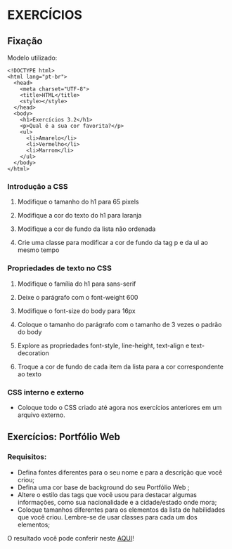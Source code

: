 # EXERCÍCIOS
## Fixação
Modelo utilizado:

```
<!DOCTYPE html>
<html lang="pt-br">
  <head>
    <meta charset="UTF-8">
    <title>HTML</title>
    <style></style>
  </head>
  <body>
    <h1>Exercícios 3.2</h1>
    <p>Qual é a sua cor favorita?</p>
    <ul>
      <li>Amarelo</li>
      <li>Vermelho</li>
      <li>Marrom</li>
    </ul>
  </body>
</html>
```

### Introdução a CSS
1. Modifique o tamanho do h1 para 65 pixels

2.  Modifique a cor do texto do h1 para laranja

3.  Modifique a cor de fundo da lista não ordenada

4.  Crie uma classe para modificar a cor de fundo da tag p e da ul ao mesmo tempo

### Propriedades de texto no CSS
1. Modifique o família do h1 para sans-serif

2.  Deixe o parágrafo com o font-weight 600

3.  Modifique o font-size do body para 16px

4.  Coloque o tamanho do parágrafo com o tamanho de 3 vezes o padrão do body

5.  Explore as propriedades font-style, line-height, text-align e text-decoration

6.  Troque a cor de fundo de cada item da lista para a cor correspondente ao texto

### CSS interno e externo
- Coloque todo o CSS criado até agora nos exercícios anteriores em um arquivo externo.

## Exercícios: Portfólio Web
### Requisitos: 
- Defina fontes diferentes para o seu nome e para a descrição que você criou;
- Defina uma cor base de background do seu Portfólio Web ;
- Altere o estilo das tags que você usou para destacar algumas informações, como sua nacionalidade e a cidade/estado onde mora;
- Coloque tamanhos diferentes para os elementos da lista de habilidades que você criou. Lembre-se de usar classes para cada um dos elementos;

O resultado você pode conferir neste [AQUI](https://lucas-dalbo.github.io/)!
